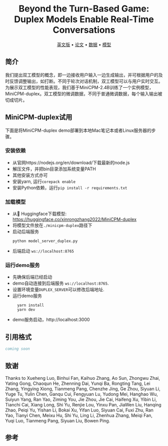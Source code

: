 <div align="center">
  <!-- <img src="figs/InfiniteBench.jpg" width="500px"/>
  <br />
  <br /> -->
  
# Beyond the Turn-Based Game: Duplex Models Enable Real-Time Conversations

<p align="center">
  <a href="./README.md">英文版</a> •
  <a href="https://arxiv.org/abs/2402.13718">论文</a> •
  <a href="https://huggingface.co/datasets/xinrongzhang2022/Duplex-UltraChat">数据</a> •
  <a href="https://huggingface.co/xinrongzhang2022/MiniCPM-duplex">模型</a>
</p>

</div>

## 简介
我们提出双工模型的概念，即一边接收用户输入一边生成输出，并可根据用户的及时反馈调整输出，如打断。不同于轮次对话机制，双工模型可以与用户实时交互。为展示双工模型的性能表现，我们基于MiniCPM-2.4B训练了一个实例模型，MiniCPM-duplex。双工模型的微调数据，不同于普通微调数据，每个输入输出被切成切片。
## MiniCPM-duplex试用
下面是将MiniCPM-duplex demo部署到本地Mac笔记本或者Linux服务器的步骤。
### 安装依赖
- 从官网https://nodejs.org/en/download/下载最新的node.js
- 解压文件，并把bin目录添加系统变量PATH
- 其他安装方式亦可
- 安装yarn, 运行`corepack enable`
- 安装Python依赖，运行`pip install -r requirements.txt`


### 加载模型

- 从🤗  Huggingface下载模型: <https://huggingface.co/xinrongzhang2022/MiniCPM-duplex>
- 将模型文件放在`./minicpm-duplex`路径下
- 启动后端服务
    ```
    python model_server_duplex.py
    ```
- 后端启动 `ws://localhost:8765`


### 运行demo服务

- 先确保后端已经启动
- demo自动连接到后端服务 `ws://localhost:8765`.
- 设置环境变量`DUPLEX_SERVER`可以修改后端地址.
- 运行demo服务
  ```
    yarn install
    yarn dev
   ```
- demo服务启动，http://localhost:3000

## 引用格式
```bibtex
coming soon
```

## 致谢

Thanks to Xueheng Luo, Binhui Fan, Kaihuo Zhang, Ao Sun, Zhongwu Zhai, Yating Gong, Chaoqun He, Zhenning Dai, Yunqi Ba, Rongting Tang, Lei Zhang, Yingying Xiong, Tianmeng Pang, Chenzhe Jing, Ge Zhou, Siyuan Li, Yuge Tu, Yulin Chen, Ganqu Cui, Fengyuan Lu, Yudong Mei, Hanghao Wu, Suiyun Yang, Ran Yao, Ziming You, Jie Zhou, Jie Cai, Haifeng Xu, Yibin Li, Tianchi Cai, Xiang Long, Shi Yu, Renjie Lou, Yinxu Pan, JiaWen Liu, Hanqing Zhao, Peiqi Yu, Yishan Li, Bokai Xu, Yifan Luo, Siyuan Cai, Fuxi Zhu, Ran Yao, Tianyi Chen, Meixu Hu, Shi Yu, Ling Li, Zhenhua Zhang, Meiqi Fan, Yuqi Luo, Tianmeng Pang, Siyuan Liu, Bowen Ping.

## 参考

[^1]: https://huggingface.co/openbmb/MiniCPM-2B-sft-bf16
[^2]: https://github.com/thunlp/UltraChat?tab=readme-ov-file